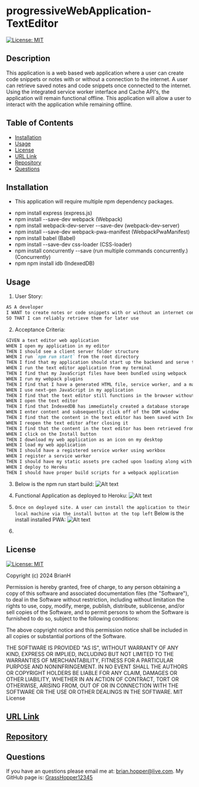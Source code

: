 # progressiveWebApplication-TextEditor

[![License: MIT](https://img.shields.io/badge/License-MIT-yellow.svg)](https://github.com/progressiveWebApplication-TextEditor/blob/main/LICENSE)

## Description
This application is a web based web application where a user can create code snippets or notes with or without a connection to the internet. A user can retrieve saved notes and code snippets once connected to the internet. Using the integrated service worker interface and Cache API's, the application will remain functional offline. This application will allow a user to interact with the application while remaining offline.



## Table of Contents
- [Installation](#installation)
- [Usage](#usage)
- [License](#license)
- [URL Link](#url_link)
- [Repository](#repository)
- [Questions](#questions)


## Installation
- This application will require multiple npm dependency packages.
* npm install express (express.js)
* npm install --save-dev webpack (Webpack)
* npm install webpack-dev-server --save-dev (webpack-dev-server)
* npm install --save-dev webpack-pwa-manifest (WebpackPwaManifest)
* npm install babel (Babel)
* npm install --save-dev css-loader (CSS-loader)
* npm install concurrently --save (run multiple commands concurrently.) (Concurrently)
* npm npm install idb (IndexedDB)

## Usage
1. User Story:
```md
AS A developer
I WANT to create notes or code snippets with or without an internet connection
SO THAT I can reliably retrieve them for later use
```

2. Acceptance Criteria:
```md
GIVEN a text editor web application
WHEN I open my application in my editor
THEN I should see a client server folder structure
WHEN I run `npm run start` from the root directory
THEN I find that my application should start up the backend and serve the client
WHEN I run the text editor application from my terminal
THEN I find that my JavaScript files have been bundled using webpack
WHEN I run my webpack plugins
THEN I find that I have a generated HTML file, service worker, and a manifest file
WHEN I use next-gen JavaScript in my application
THEN I find that the text editor still functions in the browser without errors
WHEN I open the text editor
THEN I find that IndexedDB has immediately created a database storage
WHEN I enter content and subsequently click off of the DOM window
THEN I find that the content in the text editor has been saved with IndexedDB
WHEN I reopen the text editor after closing it
THEN I find that the content in the text editor has been retrieved from our IndexedDB
WHEN I click on the Install button
THEN I download my web application as an icon on my desktop
WHEN I load my web application
THEN I should have a registered service worker using workbox
WHEN I register a service worker
THEN I should have my static assets pre cached upon loading along with subsequent pages and static assets
WHEN I deploy to Heroku
THEN I should have proper build scripts for a webpack application
```

3. Below is the npm run start build:
![Alt text](<Screenshot 2024-01-23 at 11.27.43 AM.png>)

4. Functional Application as deployed to Heroku:
![Alt text](<Screenshot 2024-01-23 at 11.33.08 AM.png>)

5. `Once on deployed site. A user can install the application to their local machine via the install button at the top left`
Below is the install installed PWA:
![Alt text](<Screenshot 2024-01-23 at 11.35.29 AM.png>)

6. 

## License
[![License: MIT](https://img.shields.io/badge/License-MIT-yellow.svg)](https://github.com/progressiveWebApplication-TextEditor/blob/main/LICENSE)

Copyright (c) 2024 BrianH

Permission is hereby granted, free of charge, to any person obtaining a copy
of this software and associated documentation files (the "Software"), to deal
in the Software without restriction, including without limitation the rights
to use, copy, modify, merge, publish, distribute, sublicense, and/or sell
copies of the Software, and to permit persons to whom the Software is
furnished to do so, subject to the following conditions:

The above copyright notice and this permission notice shall be included in all
copies or substantial portions of the Software.

THE SOFTWARE IS PROVIDED "AS IS", WITHOUT WARRANTY OF ANY KIND, EXPRESS OR
IMPLIED, INCLUDING BUT NOT LIMITED TO THE WARRANTIES OF MERCHANTABILITY,
FITNESS FOR A PARTICULAR PURPOSE AND NONINFRINGEMENT. IN NO EVENT SHALL THE
AUTHORS OR COPYRIGHT HOLDERS BE LIABLE FOR ANY CLAIM, DAMAGES OR OTHER
LIABILITY, WHETHER IN AN ACTION OF CONTRACT, TORT OR OTHERWISE, ARISING FROM,
OUT OF OR IN CONNECTION WITH THE SOFTWARE OR THE USE OR OTHER DEALINGS IN THE
SOFTWARE.
MIT License

## [URL Link](https://p-w-a-text-editor-098506ebcbf2.herokuapp.com/)

## [Repository](https://github.com/GrassHopper12345/progressiveWebApplication-TextEditor)

## Questions
If you have an questions please email me at: [brian.hopper@live.com](brian.hopper@live.com).
My GitHub page is: [GrassHopper12345](https://github.com/Grasshopper12345)
